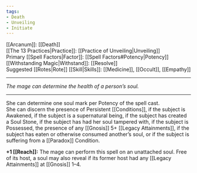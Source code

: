 ```yaml
---
tags:
- Death
- Unveiling
- Initiate
---
```


[[Arcanum]]: [[Death]]\
[[The 13 Practices|Practice]]: [[Practice of Unveiling|Unveiling]]\
Primary [[Spell Factors|Factor]]: [[Spell Factors#Potency|Potency]]\
[[Withstanding Magic|Withstand]]: [[Resolve]]\
Suggested [[Rotes|Rote]] [[Skill|Skills]]: [[Medicine]], [[Occult]], [[Empathy]]

---

_The mage can determine the health of a person’s soul._

---

She can determine one soul mark per Potency of the spell cast.\
She can discern the presence of Persistent [[Conditions]], if the subject is Awakened, if the subject is a supernatural being, if the subject has created a Soul Stone, if the subject has had her soul tampered with, if the subject is Possessed, the presence of any [[Gnosis]] 5+ [[Legacy Attainments]], if the subject has eaten or otherwise consumed another’s soul, or if the subject is suffering from a [[Paradox]] Condition.

**+1 [[Reach]]:** The mage can perform this spell on an unattached soul. Free of its host, a soul may also reveal if its former host had any [[Legacy Attainments]] at [[Gnosis]] 1–4.